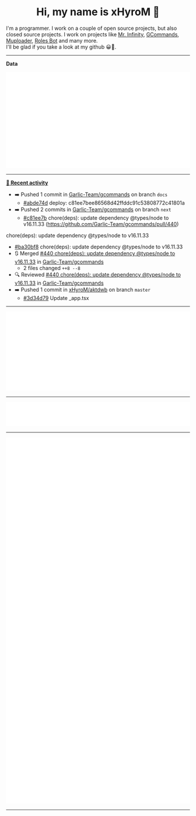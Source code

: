 <p align="center">
    <!-- <img src="https://avatars.githubusercontent.com/u/56601352" width="192" alt="hyro's pfp" /> -->
    <h1 align="center">Hi, my name is xHyroM 👋</h1>
</p>

I'm a programmer. I work on a couple of open source projects, but also closed source projects. I work on projects like [Mr. Infinity](https://discord.com/oauth2/authorize?client_id=720321585625694239&scope=bot%20applications.commands&permissions=8&redirect_uri=https://blobs.gq/imanager&prompt=consent&response_type=code), [GCommands](https://github.com/Garlic-Team/GCommands), [Muploader](https://github.com/xHyroM/Muploder), [Roles Bot](https://github.com/xHyroM/roles-bot) and many more.  
I'll be glad if you take a look at my github 😀👀.

___
**Data**

<img src="https://github.com/xHyroM/xHyroM/blob/master/.cache/base.svg">

___

**[📰 Recent activity](https://github.com/xHyroM)**
* ➡️ Pushed 1 commit in [Garlic-Team/gcommands](https://github.com/Garlic-Team/gcommands) on branch `docs`
  * [#abde74d](https://github.com/Garlic-Team/gcommands/commit/abde74d) deploy: c81ee7bee86568d42ffddc91c53808772c41801a
* ➡️ Pushed 2 commits in [Garlic-Team/gcommands](https://github.com/Garlic-Team/gcommands) on branch `next`
  * [#c81ee7b](https://github.com/Garlic-Team/gcommands/commit/c81ee7b) chore(deps): update dependency @types/node to v16.11.33 (https://github.com/Garlic-Team/gcommands/pull/440)

chore(deps): update dependency @types/node to v16.11.33
  * [#ba30bf8](https://github.com/Garlic-Team/gcommands/commit/ba30bf8) chore(deps): update dependency @types/node to v16.11.33
* 🔃 Merged [#440 chore(deps): update dependency @types/node to v16.11.33](https://github.com/Garlic-Team/gcommands/pull/440) in [Garlic-Team/gcommands](https://github.com/Garlic-Team/gcommands)
  * 2 files changed `++8 --8`
* 🔍 Reviewed [#440 chore(deps): update dependency @types/node to v16.11.33](https://github.com/Garlic-Team/gcommands/pull/440) in [Garlic-Team/gcommands](https://github.com/Garlic-Team/gcommands)
* ➡️ Pushed 1 commit in [xHyroM/aktdwb](https://github.com/xHyroM/aktdwb) on branch `master`
  * [#3d34d79](https://github.com/xHyroM/aktdwb/commit/3d34d79) Update _app.tsx


___

<img src="https://github.com/xHyroM/xHyroM/blob/master/.cache/isocalendar.svg">

___

<img src="https://github.com/xHyroM/xHyroM/blob/master/.cache/languages.svg">

___

<img src="https://github.com/xHyroM/xHyroM/blob/master/.cache/achievements.svg">

___
